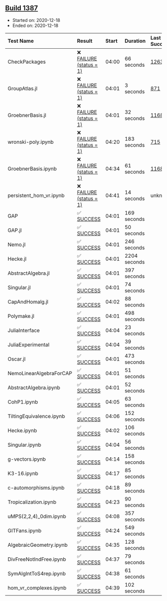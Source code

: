## [Build 1387](https://oscarci.mathematik.uni-kl.de/job/oscar-stable/1387/)

* Started on: 2020-12-18
* Ended on: 2020-12-18

| Test Name    | Result | Start | Duration | Last Success | First Failure |
|:-------------|:-------|:------|:---------|:-------------|:--------------|
| CheckPackages | ❌ [FAILURE (status = 1)](https://oscarci.mathematik.uni-kl.de/job/oscar-stable/1387/artifact/logs/build-1387/CheckPackages.log) | 04:00 | 66 seconds | [1263](https://oscarci.mathematik.uni-kl.de/job/oscar-stable/1263/) | [1264](https://oscarci.mathematik.uni-kl.de/job/oscar-stable/1264/) |
| GroupAtlas.jl | ❌ [FAILURE (status = 1)](https://oscarci.mathematik.uni-kl.de/job/oscar-stable/1387/artifact/logs/build-1387/GroupAtlas.jl.log) | 04:01 | 3 seconds | [871](https://oscarci.mathematik.uni-kl.de/job/oscar-stable/871/) | [872](https://oscarci.mathematik.uni-kl.de/job/oscar-stable/872/) |
| GroebnerBasis.jl | ❌ [FAILURE (status = 1)](https://oscarci.mathematik.uni-kl.de/job/oscar-stable/1387/artifact/logs/build-1387/GroebnerBasis.jl.log) | 04:01 | 32 seconds | [1168](https://oscarci.mathematik.uni-kl.de/job/oscar-stable/1168/) | [1169](https://oscarci.mathematik.uni-kl.de/job/oscar-stable/1169/) |
| wronski-poly.ipynb | ❌ [FAILURE (status = 1)](https://oscarci.mathematik.uni-kl.de/job/oscar-stable/1387/artifact/logs/build-1387/wronski-poly.ipynb.log) | 04:20 | 183 seconds | [715](https://oscarci.mathematik.uni-kl.de/job/oscar-stable/715/) | [716](https://oscarci.mathematik.uni-kl.de/job/oscar-stable/716/) |
| GroebnerBasis.ipynb | ❌ [FAILURE (status = 1)](https://oscarci.mathematik.uni-kl.de/job/oscar-stable/1387/artifact/logs/build-1387/GroebnerBasis.ipynb.log) | 04:34 | 61 seconds | [1168](https://oscarci.mathematik.uni-kl.de/job/oscar-stable/1168/) | [1169](https://oscarci.mathematik.uni-kl.de/job/oscar-stable/1169/) |
| persistent_hom_vr.ipynb | ❌ [FAILURE (status = 1)](https://oscarci.mathematik.uni-kl.de/job/oscar-stable/1387/artifact/logs/build-1387/persistent_hom_vr.ipynb.log) | 04:41 | 14 seconds | unknown | unknown |
| GAP | ✅ [SUCCESS](https://oscarci.mathematik.uni-kl.de/job/oscar-stable/1387/artifact/logs/build-1387/GAP.log) | 04:01 | 169 seconds |  |  |
| GAP.jl | ✅ [SUCCESS](https://oscarci.mathematik.uni-kl.de/job/oscar-stable/1387/artifact/logs/build-1387/GAP.jl.log) | 04:01 | 50 seconds |  |  |
| Nemo.jl | ✅ [SUCCESS](https://oscarci.mathematik.uni-kl.de/job/oscar-stable/1387/artifact/logs/build-1387/Nemo.jl.log) | 04:01 | 246 seconds |  |  |
| Hecke.jl | ✅ [SUCCESS](https://oscarci.mathematik.uni-kl.de/job/oscar-stable/1387/artifact/logs/build-1387/Hecke.jl.log) | 04:01 | 2204 seconds |  |  |
| AbstractAlgebra.jl | ✅ [SUCCESS](https://oscarci.mathematik.uni-kl.de/job/oscar-stable/1387/artifact/logs/build-1387/AbstractAlgebra.jl.log) | 04:01 | 397 seconds |  |  |
| Singular.jl | ✅ [SUCCESS](https://oscarci.mathematik.uni-kl.de/job/oscar-stable/1387/artifact/logs/build-1387/Singular.jl.log) | 04:01 | 74 seconds |  |  |
| CapAndHomalg.jl | ✅ [SUCCESS](https://oscarci.mathematik.uni-kl.de/job/oscar-stable/1387/artifact/logs/build-1387/CapAndHomalg.jl.log) | 04:02 | 88 seconds |  |  |
| Polymake.jl | ✅ [SUCCESS](https://oscarci.mathematik.uni-kl.de/job/oscar-stable/1387/artifact/logs/build-1387/Polymake.jl.log) | 04:01 | 498 seconds |  |  |
| JuliaInterface | ✅ [SUCCESS](https://oscarci.mathematik.uni-kl.de/job/oscar-stable/1387/artifact/logs/build-1387/JuliaInterface.log) | 04:04 | 23 seconds |  |  |
| JuliaExperimental | ✅ [SUCCESS](https://oscarci.mathematik.uni-kl.de/job/oscar-stable/1387/artifact/logs/build-1387/JuliaExperimental.log) | 04:04 | 39 seconds |  |  |
| Oscar.jl | ✅ [SUCCESS](https://oscarci.mathematik.uni-kl.de/job/oscar-stable/1387/artifact/logs/build-1387/Oscar.jl.log) | 04:01 | 473 seconds |  |  |
| NemoLinearAlgebraForCAP | ✅ [SUCCESS](https://oscarci.mathematik.uni-kl.de/job/oscar-stable/1387/artifact/logs/build-1387/NemoLinearAlgebraForCAP.log) | 04:01 | 51 seconds |  |  |
| AbstractAlgebra.ipynb | ✅ [SUCCESS](https://oscarci.mathematik.uni-kl.de/job/oscar-stable/1387/artifact/logs/build-1387/AbstractAlgebra.ipynb.log) | 04:01 | 52 seconds |  |  |
| CohP1.ipynb | ✅ [SUCCESS](https://oscarci.mathematik.uni-kl.de/job/oscar-stable/1387/artifact/logs/build-1387/CohP1.ipynb.log) | 04:05 | 63 seconds |  |  |
| TiltingEquivalence.ipynb | ✅ [SUCCESS](https://oscarci.mathematik.uni-kl.de/job/oscar-stable/1387/artifact/logs/build-1387/TiltingEquivalence.ipynb.log) | 04:06 | 152 seconds |  |  |
| Hecke.ipynb | ✅ [SUCCESS](https://oscarci.mathematik.uni-kl.de/job/oscar-stable/1387/artifact/logs/build-1387/Hecke.ipynb.log) | 04:02 | 106 seconds |  |  |
| Singular.ipynb | ✅ [SUCCESS](https://oscarci.mathematik.uni-kl.de/job/oscar-stable/1387/artifact/logs/build-1387/Singular.ipynb.log) | 04:04 | 56 seconds |  |  |
| g-vectors.ipynb | ✅ [SUCCESS](https://oscarci.mathematik.uni-kl.de/job/oscar-stable/1387/artifact/logs/build-1387/g-vectors.ipynb.log) | 04:14 | 158 seconds |  |  |
| K3-16.ipynb | ✅ [SUCCESS](https://oscarci.mathematik.uni-kl.de/job/oscar-stable/1387/artifact/logs/build-1387/K3-16.ipynb.log) | 04:17 | 85 seconds |  |  |
| c-automorphisms.ipynb | ✅ [SUCCESS](https://oscarci.mathematik.uni-kl.de/job/oscar-stable/1387/artifact/logs/build-1387/c-automorphisms.ipynb.log) | 04:18 | 89 seconds |  |  |
| Tropicalization.ipynb | ✅ [SUCCESS](https://oscarci.mathematik.uni-kl.de/job/oscar-stable/1387/artifact/logs/build-1387/Tropicalization.ipynb.log) | 04:23 | 90 seconds |  |  |
| uMPS(2,2,4)_0dim.ipynb | ✅ [SUCCESS](https://oscarci.mathematik.uni-kl.de/job/oscar-stable/1387/artifact/logs/build-1387/uMPS-2-2-4-_0dim.ipynb.log) | 04:08 | 357 seconds |  |  |
| GITFans.ipynb | ✅ [SUCCESS](https://oscarci.mathematik.uni-kl.de/job/oscar-stable/1387/artifact/logs/build-1387/GITFans.ipynb.log) | 04:24 | 549 seconds |  |  |
| AlgebraicGeometry.ipynb | ✅ [SUCCESS](https://oscarci.mathematik.uni-kl.de/job/oscar-stable/1387/artifact/logs/build-1387/AlgebraicGeometry.ipynb.log) | 04:35 | 128 seconds |  |  |
| DivFreeNotIndFree.ipynb | ✅ [SUCCESS](https://oscarci.mathematik.uni-kl.de/job/oscar-stable/1387/artifact/logs/build-1387/DivFreeNotIndFree.ipynb.log) | 04:37 | 79 seconds |  |  |
| SymAlgIntToS4rep.ipynb | ✅ [SUCCESS](https://oscarci.mathematik.uni-kl.de/job/oscar-stable/1387/artifact/logs/build-1387/SymAlgIntToS4rep.ipynb.log) | 04:38 | 61 seconds |  |  |
| hom_vr_complexes.ipynb | ✅ [SUCCESS](https://oscarci.mathematik.uni-kl.de/job/oscar-stable/1387/artifact/logs/build-1387/hom_vr_complexes.ipynb.log) | 04:39 | 102 seconds |  |  |

